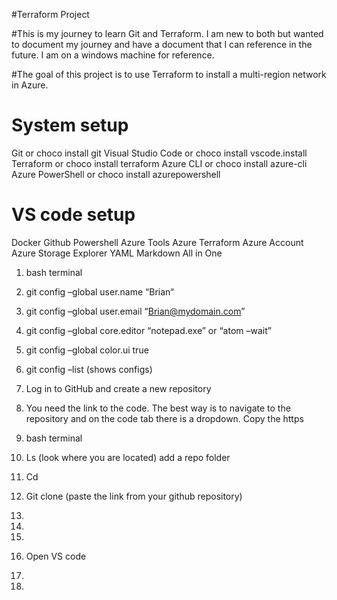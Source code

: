 #Terraform Project

#This is my journey to learn Git and Terraform.  I am new to both but wanted to document my journey and have a document that I can reference in the future.  I am on a windows machine for reference.   

#The goal of this project is to use Terraform to install a multi-region network in Azure. 

# System setup
Git or choco install git
Visual Studio Code or choco install vscode.install
Terraform or choco install terraform
Azure CLI or choco install azure-cli
Azure PowerShell or choco install azurepowershell

# VS code setup
Docker
Github
Powershell
Azure Tools
Azure Terraform
Azure Account
Azure Storage Explorer
YAML
Markdown All in One

1.	bash terminal
2.	git config –global user.name “Brian“
3.	git config –global user.email “Brian@mydomain.com”
4.	git config –global core.editor “notepad.exe” or “atom –wait”
5.	git config –global color.ui true
6.	git config –list (shows configs)

7.	Log in to GitHub and create a new repository 
8.	You need the link to the code.  The best way is to navigate to the repository and on the code tab there is a dropdown.  Copy the https

9.	bash terminal
10.	Ls (look where you are located) add a repo folder
11.	Cd <repo name>
12.	Git clone (paste the link from your github repository) 
13.	
14.	
15.	
16.	Open VS code
17.	
18.	
